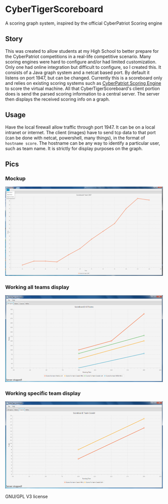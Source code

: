 # CyberTigerScoreboard
A scoring graph system, inspired by the official CyberPatriot Scoring engine

## Story
This was created to allow students at my High School to better prepare for the CyberPatriot competitions in a real-life competitive scenario. Many scoring engines were hard to configure and/or had limited customization. Only one had online integration but difficult to configure, so I created this. It consists of a Java graph system and a netcat based port. By default it listens on port 1947, but can be changed. Currently this is a scoreboard only and relies on existing scoring systems such as [CyberPatriot Scoring Engine](https://www.uscyberpatriot.org/competition/training-materials/practice-images) to score the virtual machine. All that CyberTigerScoreboard's client portion does is send the parsed scoring information to a central server. The server then displays the received scoring info on a graph.

## Usage
Have the local firewall allow traffic through port 1947. It can be on a local intranet or internet. The client (images) have to send tcp data to that port (can be done with netcat, powershell, many things), in the format of `hostname score`. The hostname can be any way to identify a particular user, such as team name. It is strictly for display purposes on the graph.

## Pics
### Mockup
![Mockup](/res/mockup.png)
### Working all teams display
![Mockup](/res/AllTeams.png)
### Working specific team display
![Mockup](/res/MultiOSOneTeam.png)

GNU/GPL V3 license
